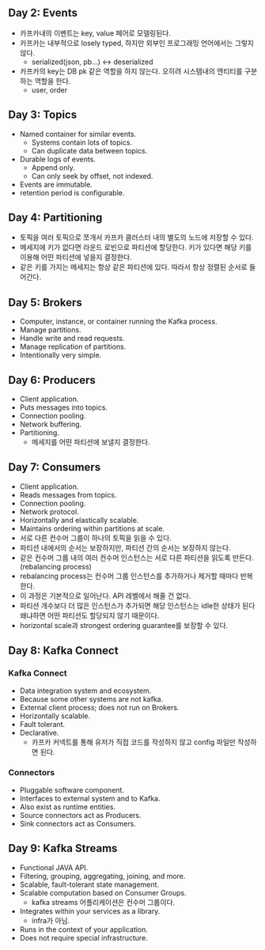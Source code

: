 ## Day 2: Events
- 카프카내의 이벤트는 key, value 페어로 모델링된다.
- 카프카는 내부적으로 losely typed, 하지만 외부인 프로그래밍 언어에서는 그렇지 않다.
  - serialized(json, pb...) <-> deserialized
- 카프카의 key는 DB pk 같은 역할을 하지 않는다. 오히려 시스템내의 엔티티를 구분하는 역할을 한다.
  - user, order

## Day 3: Topics
- Named container for similar events.
  - Systems contain lots of topics.
  - Can duplicate data between topics.
- Durable logs of events.
  - Append only.
  - Can only seek by offset, not indexed.
- Events are immutable.
- retention period is configurable.

## Day 4: Partitioning
- 토픽을 여러 토픽으로 쪼개서 카프카 클러스터 내의 별도의 노드에 저장할 수 있다.
- 메세지에 키가 없다면 라운드 로빈으로 파티션에 할당한다. 키가 있다면 해당 키를 이용해 어떤 파티션에 넣을지 결정한다.
- 같은 키를 가지는 메세지는 항상 같은 파티션에 있다. 따라서 항상 정렬된 순서로 들어간다.

## Day 5: Brokers
- Computer, instance, or container running the Kafka process.
- Manage partitions.
- Handle write and read requests.
- Manage replication of partitions.
- Intentionally very simple.

## Day 6: Producers
- Client application.
- Puts messages into topics.
- Connection pooling.
- Network buffering.
- Partitioning.
  - 메세지를 어떤 파티션에 보낼지 결정한다.

## Day 7: Consumers
- Client application.
- Reads messages from topics.
- Connection pooling.
- Network protocol.
- Horizontally and elastically scalable.
- Maintains ordering within partitions at scale.
- 서로 다른 컨수머 그룹이 하나의 토픽을 읽을 수 있다.
- 파티션 내에서의 순서는 보장하지만, 파티션 간의 순서는 보장하지 않는다.
- 같은 컨수머 그룹 내의 여러 컨수머 인스턴스는 서로 다른 파티션을 읽도록 만든다. (rebalancing process)
- rebalancing process는 컨수머 그룹 인스턴스를 추가하거나 제거할 때마다 반복한다.
- 이 과정은 기본적으로 일어난다. API 레벨에서 해줄 건 없다.
- 파티션 개수보다 더 많은 인스턴스가 추가되면 해당 인스턴스는 idle한 상태가 된다 왜냐하면 어떤 파티션도 할당되지 않기 때문이다.
- horizontal scale과 strongest ordering guarantee를 보장할 수 있다.

## Day 8: Kafka Connect
### Kafka Connect
- Data integration system and ecosystem.
- Because some other systems are not kafka.
- External client process; does not run on Brokers.
- Horizontally scalable.
- Fault tolerant.
- Declarative.
  - 카프카 커넥트를 통해 유저가 직접 코드를 작성하지 않고 config 파일만 작성하면 된다.

### Connectors
- Pluggable software component.
- Interfaces to external system and to Kafka.
- Also exist as runtime entities.
- Source connectors act as Producers.
- Sink connectors act as Consumers.

## Day 9: Kafka Streams
- Functional JAVA API.
- Filtering, grouping, aggregating, joining, and more.
- Scalable, fault-tolerant state management.
- Scalable computation based on Consumer Groups.
  - kafka streams 어플리케이션은 컨수머 그룹이다.
- Integrates within your services as a library.
  - infra가 아님.
- Runs in the context of your application.
- Does not require special infrastructure.
